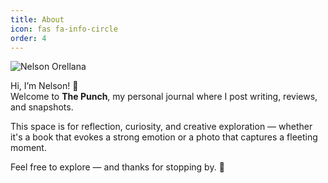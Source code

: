 ```yaml
---
title: About
icon: fas fa-info-circle
order: 4
---
```


![Nelson Orellana]([/The-Punch/assets/img/NelPFP.JPG](https://enzipunch.github.io/The-Punch/assets/img/NelPFP.JPG))

Hi, I’m Nelson! 👋  
Welcome to **The Punch**, my personal journal where I post writing, reviews, and snapshots.

This space is for reflection, curiosity, and creative exploration — whether it's a book that evokes a strong emotion or a photo that captures a fleeting moment.

Feel free to explore — and thanks for stopping by. 🌱

